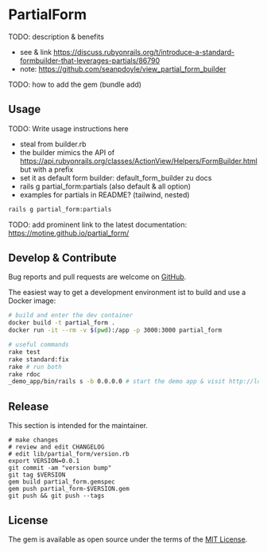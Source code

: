 # PartialForm

TODO: description & benefits
  - see & link https://discuss.rubyonrails.org/t/introduce-a-standard-formbuilder-that-leverages-partials/86790  
  - note: https://github.com/seanpdoyle/view_partial_form_builder

TODO: how to add the gem (bundle add)

## Usage

TODO: Write usage instructions here
  - steal from builder.rb
  - the builder mimics the API of https://api.rubyonrails.org/classes/ActionView/Helpers/FormBuilder.html but with a prefix
  - set it as default form builder: default_form_builder zu docs
  - rails g partial_form:partials (also default & all option)
  - examples for partials in README? (tailwind, nested)

```bash
rails g partial_form:partials
```

TODO: add prominent link to the latest documentation: https://motine.github.io/partial_form/

## Develop & Contribute

Bug reports and pull requests are welcome on [GitHub](https://github.com/motine/partial_form).

The easiest way to get a development environment ist to build and use a Docker image:

```bash
# build and enter the dev container
docker build -t partial_form .
docker run -it --rm -v $(pwd):/app -p 3000:3000 partial_form

# useful commands
rake test
rake standard:fix
rake # run both
rake rdoc
_demo_app/bin/rails s -b 0.0.0.0 # start the demo app & visit http://localhost:3000 (the gem is reloaded in a very sloppy manner)
```

## Release

This section is intended for the maintainer.

```shell
# make changes
# review and edit CHANGELOG
# edit lib/partial_form/version.rb
export VERSION=0.0.1
git commit -am "version bump"
git tag $VERSION
gem build partial_form.gemspec
gem push partial_form-$VERSION.gem
git push && git push --tags
```

## License

The gem is available as open source under the terms of the [MIT License](https://opensource.org/licenses/MIT).
